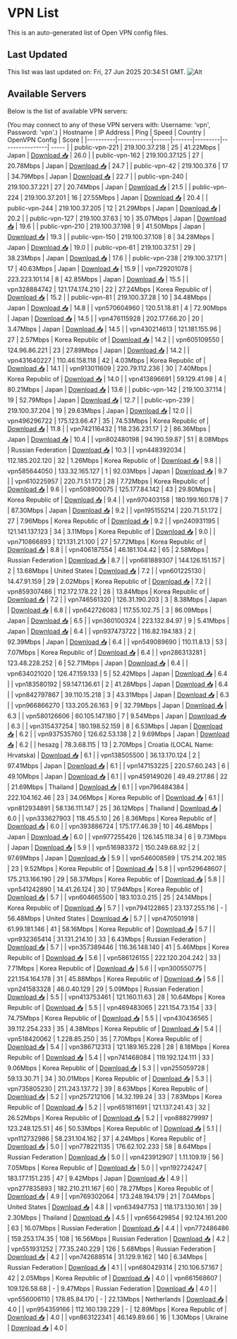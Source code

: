 # VPN List

This is an auto-generated list of Open VPN config files.

## Last Updated

This list was last updated on: Fri, 27 Jun 2025 20:34:51 GMT.
![Alt](https://repobeats.axiom.co/api/embed/186b98318ef1479477931607c1ad7d823f12451f.svg "Repobeats analytics image")

## Available Servers

Below is the list of available VPN servers:

(You may connect to any of these VPN servers with: Username: 'vpn', Password: 'vpn'.)
| Hostname | IP Address | Ping | Speed | Country | OpenVPN Config | Score |
|----------|------------|------|-------|---------|----------------| ----- |
| public-vpn-221 | 219.100.37.218 | 25 | 41.22Mbps | Japan | [Download 📥](./configs/server_0_JP.ovpn) | 26.0 |
| public-vpn-162 | 219.100.37.125 | 27 | 20.78Mbps | Japan | [Download 📥](./configs/server_1_JP.ovpn) | 24.7 |
| public-vpn-42 | 219.100.37.6 | 17 | 34.79Mbps | Japan | [Download 📥](./configs/server_2_JP.ovpn) | 22.7 |
| public-vpn-240 | 219.100.37.221 | 27 | 20.74Mbps | Japan | [Download 📥](./configs/server_3_JP.ovpn) | 21.5 |
| public-vpn-224 | 219.100.37.201 | 16 | 27.55Mbps | Japan | [Download 📥](./configs/server_4_JP.ovpn) | 20.4 |
| public-vpn-244 | 219.100.37.205 | 12 | 21.29Mbps | Japan | [Download 📥](./configs/server_5_JP.ovpn) | 20.2 |
| public-vpn-127 | 219.100.37.63 | 10 | 35.07Mbps | Japan | [Download 📥](./configs/server_6_JP.ovpn) | 19.6 |
| public-vpn-210 | 219.100.37.198 | 9 | 41.50Mbps | Japan | [Download 📥](./configs/server_7_JP.ovpn) | 19.3 |
| public-vpn-150 | 219.100.37.108 | 8 | 34.28Mbps | Japan | [Download 📥](./configs/server_8_JP.ovpn) | 19.0 |
| public-vpn-61 | 219.100.37.51 | 29 | 38.23Mbps | Japan | [Download 📥](./configs/server_9_JP.ovpn) | 17.6 |
| public-vpn-238 | 219.100.37.171 | 17 | 40.63Mbps | Japan | [Download 📥](./configs/server_10_JP.ovpn) | 15.9 |
| vpn729201078 | 223.223.101.14 | 8 | 42.85Mbps | Japan | [Download 📥](./configs/server_11_JP.ovpn) | 15.5 |
| vpn328884742 | 121.174.174.210 | 22 | 27.24Mbps | Korea Republic of | [Download 📥](./configs/server_12_KR.ovpn) | 15.2 |
| public-vpn-81 | 219.100.37.28 | 10 | 34.48Mbps | Japan | [Download 📥](./configs/server_13_JP.ovpn) | 14.8 |
| vpn570604960 | 120.51.18.81 | 4 | 72.90Mbps | Japan | [Download 📥](./configs/server_14_JP.ovpn) | 14.5 |
| vpn476115928 | 202.177.66.20 | 20 | 3.47Mbps | Japan | [Download 📥](./configs/server_15_JP.ovpn) | 14.5 |
| vpn430214613 | 121.181.155.96 | 27 | 2.57Mbps | Korea Republic of | [Download 📥](./configs/server_16_KR.ovpn) | 14.2 |
| vpn605109550 | 124.96.86.221 | 23 | 27.89Mbps | Japan | [Download 📥](./configs/server_17_JP.ovpn) | 14.2 |
| vpn431640227 | 110.46.158.118 | 42 | 4.03Mbps | Korea Republic of | [Download 📥](./configs/server_18_KR.ovpn) | 14.1 |
| vpn913011609 | 220.79.112.236 | 30 | 7.40Mbps | Korea Republic of | [Download 📥](./configs/server_19_KR.ovpn) | 14.0 |
| vpn413896691 | 59.129.41.98 | 4 | 80.21Mbps | Japan | [Download 📥](./configs/server_20_JP.ovpn) | 13.6 |
| public-vpn-142 | 219.100.37.114 | 19 | 52.79Mbps | Japan | [Download 📥](./configs/server_21_JP.ovpn) | 12.7 |
| public-vpn-239 | 219.100.37.204 | 19 | 29.63Mbps | Japan | [Download 📥](./configs/server_22_JP.ovpn) | 12.0 |
| vpn496296722 | 175.123.66.47 | 35 | 74.53Mbps | Korea Republic of | [Download 📥](./configs/server_23_KR.ovpn) | 11.8 |
| vpn742116432 | 118.236.231.17 | 2 | 86.36Mbps | Japan | [Download 📥](./configs/server_24_JP.ovpn) | 10.4 |
| vpn802480198 | 94.190.59.87 | 51 | 8.08Mbps | Russian Federation | [Download 📥](./configs/server_25_RU.ovpn) | 10.3 |
| vpn448392034 | 112.185.202.120 | 32 | 1.26Mbps | Korea Republic of | [Download 📥](./configs/server_26_KR.ovpn) | 9.8 |
| vpn585644050 | 133.32.165.127 | 1 | 92.03Mbps | Japan | [Download 📥](./configs/server_27_JP.ovpn) | 9.7 |
| vpn610225957 | 220.71.51.172 | 28 | 7.72Mbps | Korea Republic of | [Download 📥](./configs/server_28_KR.ovpn) | 9.6 |
| vpn508900075 | 125.177.84.142 | 43 | 29.80Mbps | Korea Republic of | [Download 📥](./configs/server_29_KR.ovpn) | 9.4 |
| vpn970403158 | 180.199.160.178 | 7 | 87.30Mbps | Japan | [Download 📥](./configs/server_30_JP.ovpn) | 9.2 |
| vpn195155214 | 220.71.51.172 | 27 | 7.96Mbps | Korea Republic of | [Download 📥](./configs/server_31_KR.ovpn) | 9.2 |
| vpn240931195 | 121.141.137.123 | 34 | 3.11Mbps | Korea Republic of | [Download 📥](./configs/server_32_KR.ovpn) | 9.0 |
| vpn710866893 | 121.131.21.100 | 27 | 57.72Mbps | Korea Republic of | [Download 📥](./configs/server_33_KR.ovpn) | 8.8 |
| vpn406187554 | 46.181.104.42 | 65 | 2.58Mbps | Russian Federation | [Download 📥](./configs/server_34_RU.ovpn) | 8.7 |
| vpn681889307 | 144.126.151.157 | 2 | 13.68Mbps | United States | [Download 📥](./configs/server_35_US.ovpn) | 7.2 |
| vpn601225130 | 14.47.91.159 | 29 | 2.02Mbps | Korea Republic of | [Download 📥](./configs/server_36_KR.ovpn) | 7.2 |
| vpn859307486 | 112.172.178.22 | 28 | 13.84Mbps | Korea Republic of | [Download 📥](./configs/server_37_KR.ovpn) | 7.2 |
| vpn746561320 | 126.31.190.203 | 3 | 8.38Mbps | Japan | [Download 📥](./configs/server_38_JP.ovpn) | 6.8 |
| vpn642726083 | 117.55.102.75 | 3 | 86.09Mbps | Japan | [Download 📥](./configs/server_39_JP.ovpn) | 6.5 |
| vpn360100324 | 223.132.84.97 | 9 | 5.41Mbps | Japan | [Download 📥](./configs/server_40_JP.ovpn) | 6.4 |
| vpn937473722 | 116.82.194.183 | 2 | 92.39Mbps | Japan | [Download 📥](./configs/server_41_JP.ovpn) | 6.4 |
| vpn549089690 | 110.11.8.13 | 53 | 7.07Mbps | Korea Republic of | [Download 📥](./configs/server_42_KR.ovpn) | 6.4 |
| vpn286313281 | 123.48.228.252 | 6 | 52.71Mbps | Japan | [Download 📥](./configs/server_43_JP.ovpn) | 6.4 |
| vpn634021020 | 126.47.159.133 | 5 | 52.42Mbps | Japan | [Download 📥](./configs/server_44_JP.ovpn) | 6.4 |
| vpn183580192 | 59.147.136.61 | 2 | 41.28Mbps | Japan | [Download 📥](./configs/server_45_JP.ovpn) | 6.4 |
| vpn842797867 | 39.110.15.218 | 3 | 43.31Mbps | Japan | [Download 📥](./configs/server_46_JP.ovpn) | 6.3 |
| vpn966866270 | 133.205.26.163 | 9 | 32.79Mbps | Japan | [Download 📥](./configs/server_47_JP.ovpn) | 6.3 |
| vpn580126606 | 60.105.147.180 | 7 | 9.54Mbps | Japan | [Download 📥](./configs/server_48_JP.ovpn) | 6.3 |
| vpn315437254 | 180.198.52.159 | 8 | 6.53Mbps | Japan | [Download 📥](./configs/server_49_JP.ovpn) | 6.2 |
| vpn937535760 | 126.62.53.138 | 2 | 9.69Mbps | Japan | [Download 📥](./configs/server_50_JP.ovpn) | 6.2 |
| hesazg | 78.3.68.115 | 13 | 2.70Mbps | Croatia (LOCAL Name: Hrvatska) | [Download 📥](./configs/server_51_HR.ovpn) | 6.1 |
| vpn138505500 | 36.13.170.124 | 2 | 97.41Mbps | Japan | [Download 📥](./configs/server_52_JP.ovpn) | 6.1 |
| vpn147153225 | 220.57.60.243 | 6 | 49.10Mbps | Japan | [Download 📥](./configs/server_53_JP.ovpn) | 6.1 |
| vpn459149026 | 49.49.217.86 | 22 | 21.69Mbps | Thailand | [Download 📥](./configs/server_54_TH.ovpn) | 6.1 |
| vpn796484384 | 222.104.162.46 | 23 | 34.06Mbps | Korea Republic of | [Download 📥](./configs/server_55_KR.ovpn) | 6.1 |
| vpn812934891 | 58.136.111.147 | 25 | 36.12Mbps | Thailand | [Download 📥](./configs/server_56_TH.ovpn) | 6.0 |
| vpn333627903 | 118.45.5.10 | 26 | 8.36Mbps | Korea Republic of | [Download 📥](./configs/server_57_KR.ovpn) | 6.0 |
| vpn393886724 | 175.177.46.39 | 10 | 46.48Mbps | Japan | [Download 📥](./configs/server_58_JP.ovpn) | 6.0 |
| vpn977255426 | 126.145.118.34 | 6 | 9.73Mbps | Japan | [Download 📥](./configs/server_59_JP.ovpn) | 5.9 |
| vpn516983372 | 150.249.68.92 | 2 | 97.69Mbps | Japan | [Download 📥](./configs/server_60_JP.ovpn) | 5.9 |
| vpn546008589 | 175.214.202.185 | 23 | 9.52Mbps | Korea Republic of | [Download 📥](./configs/server_61_KR.ovpn) | 5.8 |
| vpn529648607 | 175.213.166.190 | 29 | 58.37Mbps | Korea Republic of | [Download 📥](./configs/server_62_KR.ovpn) | 5.8 |
| vpn541242890 | 14.41.26.124 | 30 | 17.94Mbps | Korea Republic of | [Download 📥](./configs/server_63_KR.ovpn) | 5.7 |
| vpn604665500 | 183.103.0.215 | 25 | 24.14Mbps | Korea Republic of | [Download 📥](./configs/server_64_KR.ovpn) | 5.7 |
| vpn794122865 | 23.137.255.116 | - | 56.48Mbps | United States | [Download 📥](./configs/server_65_US.ovpn) | 5.7 |
| vpn470501918 | 61.99.181.146 | 41 | 58.16Mbps | Korea Republic of | [Download 📥](./configs/server_66_KR.ovpn) | 5.7 |
| vpn932365414 | 31.131.214.10 | 33 | 6.43Mbps | Russian Federation | [Download 📥](./configs/server_67_RU.ovpn) | 5.7 |
| vpn357389446 | 116.36.148.140 | 41 | 5.46Mbps | Korea Republic of | [Download 📥](./configs/server_68_KR.ovpn) | 5.6 |
| vpn586126155 | 222.120.204.242 | 33 | 7.71Mbps | Korea Republic of | [Download 📥](./configs/server_69_KR.ovpn) | 5.6 |
| vpn300550775 | 221.154.164.178 | 31 | 45.88Mbps | Korea Republic of | [Download 📥](./configs/server_70_KR.ovpn) | 5.6 |
| vpn241583328 | 46.0.40.129 | 29 | 5.09Mbps | Russian Federation | [Download 📥](./configs/server_71_RU.ovpn) | 5.5 |
| vpn413753461 | 121.160.11.63 | 28 | 10.64Mbps | Korea Republic of | [Download 📥](./configs/server_72_KR.ovpn) | 5.5 |
| vpn469483065 | 221.154.73.154 | 33 | 74.75Mbps | Korea Republic of | [Download 📥](./configs/server_73_KR.ovpn) | 5.5 |
| vpn430436565 | 39.112.254.233 | 35 | 4.38Mbps | Korea Republic of | [Download 📥](./configs/server_74_KR.ovpn) | 5.4 |
| vpn518420062 | 1.228.85.250 | 35 | 7.70Mbps | Korea Republic of | [Download 📥](./configs/server_75_KR.ovpn) | 5.4 |
| vpn386712313 | 121.189.165.228 | 28 | 8.18Mbps | Korea Republic of | [Download 📥](./configs/server_76_KR.ovpn) | 5.4 |
| vpn741468084 | 119.192.124.111 | 33 | 9.06Mbps | Korea Republic of | [Download 📥](./configs/server_77_KR.ovpn) | 5.3 |
| vpn255059728 | 59.13.30.71 | 34 | 30.01Mbps | Korea Republic of | [Download 📥](./configs/server_78_KR.ovpn) | 5.3 |
| vpn735805230 | 211.243.137.72 | 39 | 8.63Mbps | Korea Republic of | [Download 📥](./configs/server_79_KR.ovpn) | 5.2 |
| vpn257212106 | 14.32.199.24 | 33 | 7.83Mbps | Korea Republic of | [Download 📥](./configs/server_80_KR.ovpn) | 5.2 |
| vpn651811691 | 121.137.241.43 | 32 | 26.52Mbps | Korea Republic of | [Download 📥](./configs/server_81_KR.ovpn) | 5.2 |
| vpn888279997 | 123.248.125.51 | 46 | 50.53Mbps | Korea Republic of | [Download 📥](./configs/server_82_KR.ovpn) | 5.1 |
| vpn112732986 | 58.231.104.162 | 37 | 4.24Mbps | Korea Republic of | [Download 📥](./configs/server_83_KR.ovpn) | 5.0 |
| vpn778221135 | 176.62.102.233 | 58 | 8.64Mbps | Russian Federation | [Download 📥](./configs/server_84_RU.ovpn) | 5.0 |
| vpn423912907 | 1.11.109.19 | 56 | 7.05Mbps | Korea Republic of | [Download 📥](./configs/server_85_KR.ovpn) | 5.0 |
| vpn192724247 | 183.177.151.235 | 47 | 9.42Mbps | Japan | [Download 📥](./configs/server_86_JP.ovpn) | 4.9 |
| vpn277835893 | 182.210.211.167 | 60 | 78.27Mbps | Korea Republic of | [Download 📥](./configs/server_87_KR.ovpn) | 4.9 |
| vpn769302064 | 173.248.194.179 | 21 | 7.04Mbps | United States | [Download 📥](./configs/server_88_US.ovpn) | 4.8 |
| vpn634947753 | 118.173.130.161 | 39 | 2.30Mbps | Thailand | [Download 📥](./configs/server_89_TH.ovpn) | 4.5 |
| vpn656429854 | 92.124.161.200 | 63 | 16.07Mbps | Russian Federation | [Download 📥](./configs/server_90_RU.ovpn) | 4.4 |
| vpn772486486 | 159.253.174.35 | 108 | 16.56Mbps | Russian Federation | [Download 📥](./configs/server_91_RU.ovpn) | 4.2 |
| vpn551931252 | 77.35.240.229 | 126 | 5.68Mbps | Russian Federation | [Download 📥](./configs/server_92_RU.ovpn) | 4.2 |
| vpn742688514 | 31.129.9.162 | 140 | 6.34Mbps | Russian Federation | [Download 📥](./configs/server_93_RU.ovpn) | 4.1 |
| vpn680429314 | 210.106.57.167 | 42 | 2.05Mbps | Korea Republic of | [Download 📥](./configs/server_94_KR.ovpn) | 4.0 |
| vpn661568607 | 109.126.58.68 | - | 9.47Mbps | Russian Federation | [Download 📥](./configs/server_95_RU.ovpn) | 4.0 |
| vpn556006110 | 178.85.84.170 | - | 22.13Mbps | Netherlands | [Download 📥](./configs/server_96_NL.ovpn) | 4.0 |
| vpn954359166 | 112.160.139.229 | - | 12.89Mbps | Korea Republic of | [Download 📥](./configs/server_97_KR.ovpn) | 4.0 |
| vpn863122341 | 46.149.89.66 | 16 | 1.30Mbps | Ukraine | [Download 📥](./configs/server_98_UA.ovpn) | 4.0 |
